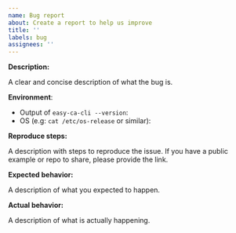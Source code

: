 ```yaml
---
name: Bug report
about: Create a report to help us improve
title: ''
labels: bug
assignees: ''
---
```


<!--- Before opening up a new bug report, please make sure to check for similar existing issues. -->

**Description:**

A clear and concise description of what the bug is.

**Environment**:

- Output of `easy-ca-cli --version`:
- OS (e.g: `cat /etc/os-release` or similar):

**Reproduce steps:**

A description with steps to reproduce the issue. If you have a public example or repo to share, please provide the
link.

**Expected behavior:**

A description of what you expected to happen.

**Actual behavior:**

A description of what is actually happening.
